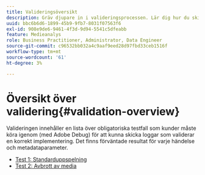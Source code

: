 ```yaml
---
title: Valideringsöversikt
description: Gräv djupare in i valideringsprocessen. Lär dig hur du skickar loggar för att validera en korrekt implementering.
uuid: bbc6b6d6-1899-45b9-9fb7-8031f07563f6
exl-id: 908e9de6-9461-4f3d-9d94-5541c5dfeabb
feature: Medieanalys
role: Business Practitioner, Administrator, Data Engineer
source-git-commit: c96532bb032a4c9aaf9eed28d97fbd33ceb1516f
workflow-type: tm+mt
source-wordcount: '61'
ht-degree: 3%

---
```


# Översikt över validering{#validation-overview}

Valideringen innehåller en lista över obligatoriska testfall som kunder måste köra igenom (med Adobe Debug) för att kunna skicka loggar som validerar en korrekt implementering.
Det finns förväntade resultat för varje händelse och metadataparameter.

* [Test 1: Standarduppspelning](test1-standard-playback.md)
* [Test 2: Avbrott av media](test2-media-interrupt.md)
